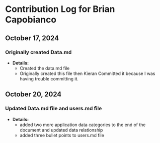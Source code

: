 # Contribution Log for Brian Capobianco

## October 17, 2024

### Originally created Data.md

- **Details:**
  - Created the data.md file
  - Originally created this file then Kieran Committed it because I was having trouble committing it.

## October 20, 2024

### Updated Data.md file and users.md file

- **Details:**
  - added two more application data categories to the end of the document and updated data relationship
  - added three bullet points to users.md file
